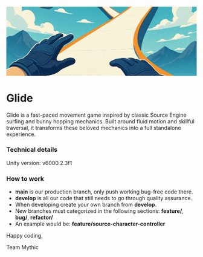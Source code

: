 ![Glide Gameplay](readme-img.jpg)
# Glide
Glide is a fast-paced movement game inspired by classic Source Engine surfing and bunny hopping mechanics. Built around fluid motion and skillful traversal, it transforms these beloved mechanics into a full standalone experience.

### Technical details
Unity version: v6000.2.3f1

### How to work
* **main** is our production branch, only push working bug-free code there.
* **develop** is all our code that still needs to go through quality assurance.
* When developing create your own branch from **develop**.
* New branches must categorized in the following sections: **feature/**, **bug/**, **refactor/**
* An example would be: **feature/source-character-controller**

Happy coding,

Team Mythic

